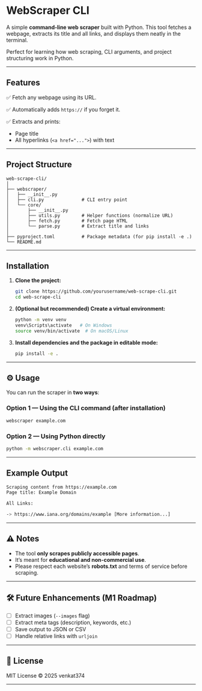 # WebScraper CLI

A simple **command-line web scraper** built with Python.
This tool fetches a webpage, extracts its title and all links, and displays them neatly in the terminal.

Perfect for learning how web scraping, CLI arguments, and project structuring work in Python.

---

## Features

✅ Fetch any webpage using its URL.

✅ Automatically adds `https://` if you forget it.

✅ Extracts and prints:

* Page title
* All hyperlinks (`<a href="...">`) with text

---

## Project Structure

```
web-scrape-cli/
│
├── webscraper/
│   ├── __init__.py
│   ├── cli.py              # CLI entry point
│   └── core/
│       ├── __init__.py
│       ├── utils.py        # Helper functions (normalize URL)
│       ├── fetch.py        # Fetch page HTML
│       └── parse.py        # Extract title and links
│
├── pyproject.toml          # Package metadata (for pip install -e .)
└── README.md
```

---

## Installation

1. **Clone the project:**

   ```bash
   git clone https://github.com/yourusername/web-scrape-cli.git
   cd web-scrape-cli
   ```

2. **(Optional but recommended) Create a virtual environment:**

   ```bash
   python -m venv venv
   venv\Scripts\activate   # On Windows
   source venv/bin/activate  # On macOS/Linux
   ```

3. **Install dependencies and the package in editable mode:**

   ```bash
   pip install -e .
   ```

---

## ⚙️ Usage

You can run the scraper in **two ways**:

### Option 1 — Using the CLI command (after installation)

```bash
webscraper example.com
```

### Option 2 — Using Python directly

```bash
python -m webscraper.cli example.com
```

---

## Example Output

```bash
Scraping content from https://example.com
Page title: Example Domain

All Links:

-> https://www.iana.org/domains/example [More information...]
```

---

## ⚠️ Notes

* The tool **only scrapes publicly accessible pages**.
* It’s meant for **educational and non-commercial use**.
* Please respect each website’s **robots.txt** and terms of service before scraping.

---

## 🛠️ Future Enhancements (M1 Roadmap)

* [ ] Extract images (`--images` flag)
* [ ] Extract meta tags (description, keywords, etc.)
* [ ] Save output to JSON or CSV
* [ ] Handle relative links with `urljoin`

---

## 📜 License

MIT License © 2025 venkat374

---
